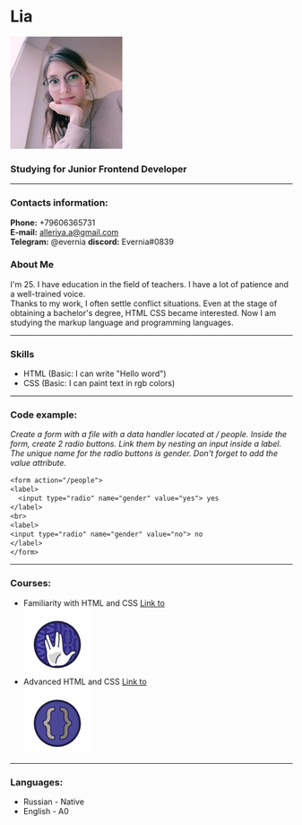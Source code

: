 # Lia <br>
![avatar](/image/avatar.jpg)

### Studying for Junior Frontend Developer

---

### Contacts information:

**Phone:** +79606365731 <br>
**E-mail:** alleriya.a@gmail.com<br>
**Telegram:** @evernia
**discord:** Evernia#0839

### About Me

I'm 25. I have education in the field of teachers. I have a lot of patience and a well-trained voice. <br>
Thanks to my work, I often settle conflict situations. Even at the stage of obtaining a bachelor's degree, HTML CSS became interested. Now I am studying the markup language and programming languages.

---

### Skills
- HTML (Basic: I can write "Hello word")
- CSS (Basic: I can paint text in rgb colors)

---

### Code example:

*Create a form with a file with a data handler located at / people. Inside the form, create 2 radio buttons. Link them by nesting an input inside a label. The unique name for the radio buttons is gender. Don't forget to add the value attribute.*
  
  ```
  <form action="/people">
  <label>
    <input type="radio" name="gender" value="yes"> yes
  </label>
  <br>
  <label>  
<input type="radio" name="gender" value="no"> no
  </label>
</form>  
  ```
 ---
  
### Courses: 
  - Familiarity with HTML and CSS [Link to](https://htmlacademy.ru/courses/basic-html-css)<br>
  ![Familiarity with HTML and CSS](/image/courses1.png)<br>
  - Advanced HTML and CSS [Link to](https://htmlacademy.ru/courses/advanced-html-css)<br>
  ![Advanced HTML and CSS](/image/courses2.png)<br>
  
  ---
  
  ### Languages:
  - Russian - Native
  - English - A0
